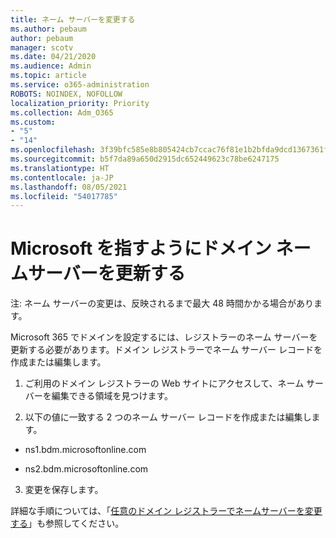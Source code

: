 ```yaml
---
title: ネーム サーバーを変更する
ms.author: pebaum
author: pebaum
manager: scotv
ms.date: 04/21/2020
ms.audience: Admin
ms.topic: article
ms.service: o365-administration
ROBOTS: NOINDEX, NOFOLLOW
localization_priority: Priority
ms.collection: Adm_O365
ms.custom:
- "5"
- "14"
ms.openlocfilehash: 3f39bfc585e8b805424cb7ccac76f81e1b2bfda9dcd1367361fec6a668c545bb
ms.sourcegitcommit: b5f7da89a650d2915dc652449623c78be6247175
ms.translationtype: HT
ms.contentlocale: ja-JP
ms.lasthandoff: 08/05/2021
ms.locfileid: "54017785"
---
```

# <a name="update-your-domain-nameservers-to-point-to-microsoft"></a>Microsoft を指すようにドメイン ネームサーバーを更新する

注: ネーム サーバーの変更は、反映されるまで最大 48 時間かかる場合があります。
  
Microsoft 365 でドメインを設定するには、レジストラーのネーム サーバーを更新する必要があります。ドメイン レジストラーでネーム サーバー レコードを作成または編集します。
  
1. ご利用のドメイン レジストラーの Web サイトにアクセスして、ネーム サーバーを編集できる領域を見つけます。
  
2. 以下の値に一致する 2 つのネーム サーバー レコードを作成または編集します。

  - ns1.bdm.microsoftonline.com

  - ns2.bdm.microsoftonline.com

3. 変更を保存します。

詳細な手順については、「[任意のドメイン レジストラーでネームサーバーを変更する](https://docs.microsoft.com/microsoft-365/admin/get-help-with-domains/change-nameservers-at-any-domain-registrar)」も参照してください。
  